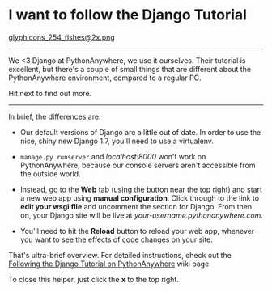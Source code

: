 I want to follow the Django Tutorial
====================================

glyphicons_254_fishes@2x.png

----

We <3 Django at PythonAnywhere, we use it ourselves.  Their tutorial is
excellent, but there's a couple of small things that are different about
the PythonAnywhere environment, compared to a regular PC.

Hit next to find out more.

----

In brief, the differences are:

* Our default versions of Django are a little out of date. In order to use the nice,
shiny new Django 1.7, you'll need to use a virtualenv.

* `manage.py runserver` and *localhost:8000* won't work on PythonAnywhere,
  because our console servers aren't accessible from the outside world.

* Instead, go to the **Web** tab (using the button near the top right) and start a new web app using **manual configuration**.
  Click through to the link to **edit your wsgi file** and uncomment the section for
  Django.  From then on, your Django site will be live at *your-username.pythonanywhere.com*.

* You'll need to hit the **Reload** button to reload your web app, whenever you
  want to see the effects of code changes on your site.

That's ultra-brief overview.  For detailed instructions, check out the
[Following the Django Tutorial on PythonAnywhere](https://www.pythonanywhere.com/wiki/FollowingTheDjangoTutorial)
wiki page.

To close this helper, just click the **x** to the top right.

